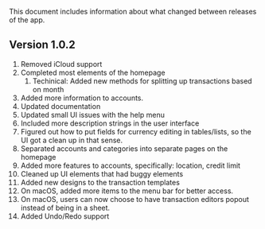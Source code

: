 This document includes information about what changed between releases of the app. 

## Version 1.0.2 
1. Removed iCloud support
2. Completed most elements of the homepage 
    1. Techinical: Added new methods for splitting up transactions based on month
3. Added more information to accounts. 
4. Updated documentation
5. Updated small UI issues with the help menu
6. Included more description strings in the user interface
7. Figured out how to put fields for currency editing in tables/lists, so the UI got a clean up in that sense.
8. Separated accounts and categories into separate pages on the homepage
9. Added more features to accounts, specifically: location, credit limit
10. Cleaned up UI elements that had buggy elements
11. Added new designs to the transaction templates
12. On macOS, added more items to the menu bar for better access.
13. On macOS, users can now choose to have transaction editors popout instead of being in a sheet. 
14. Added Undo/Redo support
